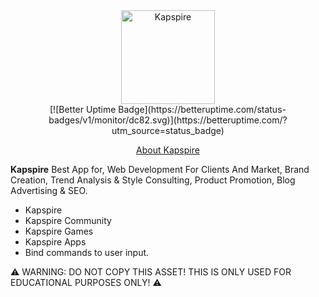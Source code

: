 <div align="center">
	<img src=https://i.imgur.com/92OHQfJ.png" alt="Kapspire" height="150" />
	<br>
	[![Better Uptime Badge](https://betteruptime.com/status-badges/v1/monitor/dc82.svg)](https://betteruptime.com/?utm_source=status_badge)
	<p><a href="https://www.kapspire.com">About Kapspire</a></p>
</div>

**Kapspire** Best App for, Web Development For Clients And Market, Brand Creation, Trend Analysis & Style Consulting, Product Promotion, Blog Advertising & SEO.

- Kapspire
- Kapspire Community
- Kapspire Games
- Kapspire Apps
- Bind commands to user input.

⚠ WARNING: DO NOT COPY THIS ASSET! THIS IS ONLY USED FOR EDUCATIONAL PURPOSES ONLY! ⚠					     
					     
</p>
